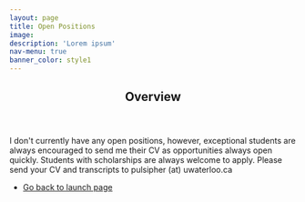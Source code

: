 ```yaml
---
layout: page
title: Open Positions
image: 
description: 'Lorem ipsum'
nav-menu: true
banner_color: style1
---
```


<!-- One -->
<section id="overview">
	<div class="inner">
		<header class="major">
			<h2>Overview</h2>
		</header>
		<p> I don't currently have any open positions, however, exceptional students are always encouraged to send me their CV as opportunities always open quickly. Students with scholarships are always welcome to apply.  Please send your CV and transcripts to pulsipher (at) uwaterloo.ca </p>
	</div>
</section>

<section>
	<div class="inner">
		<ul class="actions">
    		<li><a href="/#launch" class="button icon fa-arrow-left">Go back to launch page</a></li>
		</ul>
	</div>
</section>